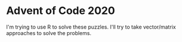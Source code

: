 # Advent of Code 2020

I'm trying to use R to solve these puzzles.  I'll try to take vector/matrix approaches to solve the problems.

